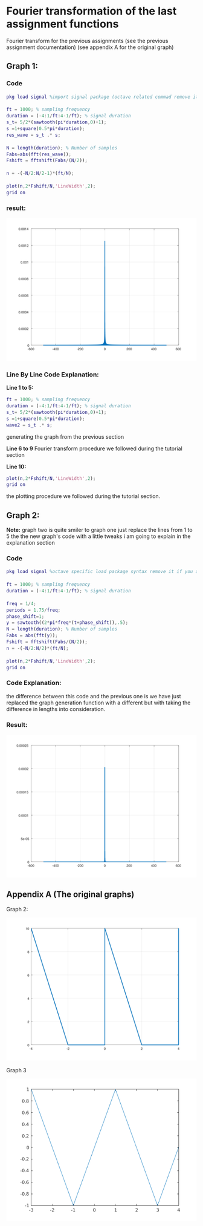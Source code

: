 # Fourier transformation of the last assignment functions

Fourier transform for the previous assignments (see the previous assignment documentation) (see appendix A for the original graph)

## Graph 1:

### Code 

```matlab
pkg load signal %import signal package (octave related commad remove it if you are using matlab)

ft = 1000; % sampling frequency
duration = (-4:1/ft:4-1/ft); % signal duration
s_t= 5/2*(sawtooth(pi*duration,0)+1);
s =1+square(0.5*pi*duration);
res_wave = s_t .* s;

N = length(duration); % Number of samples
Fabs=abs(fft(res_wave));
Fshift = fftshift(Fabs/(N/2));

n = -(-N/2:N/2-1)*(ft/N); 
 
plot(n,2*Fshift/N,'LineWidth',2);
grid on
```

### result:

![](fofo.svg)

### Line By Line Code Explanation: 

**Line 1 to 5:**

```matlab
ft = 1000; % sampling frequency
duration = (-4:1/ft:4-1/ft); % signal duration
s_t= 5/2*(sawtooth(pi*duration,0)+1);
s =1+square(0.5*pi*duration);
wave2 = s_t .* s;
```

generating the graph from the previous section

**Line 6 to 9** Fourier transform procedure we followed during the tutorial section

**Line 10:** 

```matlab
plot(n,2*Fshift/N,'LineWidth',2);
grid on
```

the plotting procedure we followed during the tutorial section.

## Graph 2:

**Note:** graph two is quite smiler to graph one just replace the lines from 1 to 5 the the new graph's code with a little tweaks i am going to explain in the explanation section

### Code

```matlab
pkg load signal %octave specific load package syntax remove it if you are using matlab

ft = 1000; % sampling frequency
duration = (-4:1/ft:4-1/ft); % signal duration

freq = 1/4;
periods = 1.75/freq;
phase_shift=1;
y = sawtooth((2*pi*freq*(t+phase_shift)),.5);
N = length(duration); % Number of samples
Fabs = abs(fft(y));
Fshift = fftshift(Fabs/(N/2));
n = -(-N/2:N/2)*(ft/N); 

plot(n,2*Fshift/N,'LineWidth',2);
grid on	
```

### Code Explanation:

the difference between this code and the previous one is we have just replaced the graph generation function with a different but with taking the difference in lengths into consideration.

### Result:

![](pic2.svg)

## Appendix A (The original graphs)

Graph 2:

![](G2.svg)

Graph 3

![](G3_01.png)
